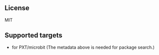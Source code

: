 
## License

MIT

## Supported targets

* for PXT/microbit
(The metadata above is needed for package search.)
